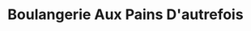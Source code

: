 ---
title: "Boulangerie Aux Pains D'autrefois"
url: /triel-sur-seine/boulangerie-aux-pains-dautrefois/
shop: Bäckerei
---